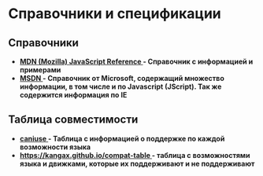 # Справочники и спецификации

## Справочники

<ul>
  <li>
    <b>
      <a href="https://developer.mozilla.org/ru/docs/Web/JavaScriptReference">
        MDN (Mozilla) JavaScript Reference
      </a> - Справочник с информацией и примерами
    </b>
  </li>
  <li>
    <b>
      <a href="https://developer.mozilla.org/ru/docs/Web/JavaScriptReference">
       MSDN
      </a> - Справочник от Microsoft, содержащий множество информации, в том числе и по Javascript (JScript). Так же содержится информация по IE 
    </b>
  </li>
</ul>

## Таблица совместимости

<ul>
  <li>
    <b>
      <a href="http://caniuse.com/">
        caniuse
      </a> - Таблица с информацией о поддержке по каждой возможности языка
    </b>
  </li>
  <li>
    <b>
      <a href="https://kangax.github.io/compat-table">
       https://kangax.github.io/compat-table
      </a> - таблица с возможностями языка и движками, которые их поддерживают и не поддерживают
    </b>
  </li>
</ul>
